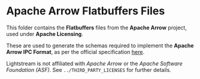 # Apache Arrow Flatbuffers Files

This folder contains the **Flatbuffers** files from the **Apache Arrow** project, used under **Apache Licensing**.

These are used to generate the schemas required to implement the **Apache Arrow IPC Format**, as 
per the official specification [here](https://arrow.apache.org/docs/format/Columnar.html#serialisation-and-interprocess-communication-ipc).

Lightstream is not affiliated with *Apache Arrow* or the *Apache Software Foundation (ASF)*.
See `../THIRD_PARTY_LICENSES` for further details.